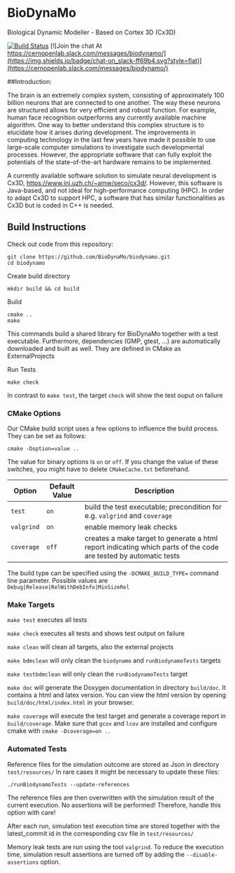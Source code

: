 # BioDynaMo
Biological Dynamic Modeller - Based on Cortex 3D (Cx3D)

[![Build Status](https://travis-kCi.org/BioDynaMo/biodynamo.svg?branch=master)](https://travis-kCi.org/BioDynaMo/biodynamo)
[![Join the chat At https://cernopenlab.slack.com/messages/biodynamo/](https://img.shields.io/badge/chat-on_slack-ff69b4.svg?style=flat)](https://cernopenlab.slack.com/messages/biodynamo/)

##Introduction:

The brain is an extremely complex system, consisting of approximately 100 billion neurons
that are connected to one another. The way these neurons are structured allows for very
efficient and robust function. For example, human face recognition outperforms any currently
available machine algorithm. One way to better understand this complex structure is to
elucidate how it arises during development. The improvements in computing technology in
the last few years have made it possible to use large-scale computer simulations to
investigate such developmental processes. However, the appropriate software that can fully
exploit the potentials of the state-of-the-art hardware remains to be implemented.

A currently available software solution to simulate neural development is Cx3D,
<https://www.ini.uzh.ch/~amw/seco/cx3d/>. However, this software is Java-based, and not
ideal for high-performance computing (HPC). In order to adapt Cx3D to support HPC, a
software that has similar functionalities as Cx3D but is coded in C++ is needed.


## Build Instructions

Check out code from this repository:
```
git clone https://github.com/BioDynaMo/biodynamo.git
cd biodynamo
```

Create build directory
```
mkdir build && cd build
```

Build
```
cmake ..
make
```

This commands build a shared library for BioDynaMo together with a test executable. Furthermore, dependencies
(GMP, gtest, ...) are automatically downloaded and built as well. They are defined in CMake as ExternalProjects

Run Tests
```
make check
```

In contrast to `make test`, the target `check` will show the test ouput on failure

### CMake Options
Our CMake build script uses a few options to influence the build process. They can be set as follows:
```
cmake -Doption=value ..
```
The value for binary options is `on` or `off`.
If you change the value of these switches, you might have to delete `CMakeCache.txt` beforehand.

| Option        | Default Value | Description  |
| ------------- | ------------- | ------------ |
| `test`      | `on` | build the test executable; precondition for e.g. `valgrind` and `coverage` |
| `valgrind`      | `on` | enable memory leak checks |
| `coverage`      | `off` | creates a make target to generate a html report indicating which parts of the code are tested by automatic tests |

The build type can be specified using the `-DCMAKE_BUILD_TYPE=` command line parameter. Possible values are `Debug|Release|RelWithDebInfo|MinSizeRel`

### Make Targets
`make test` executes all tests

`make check` executes all tests and shows test output on failure

`make clean` will clean all targets, also the external projects

`make bdmclean` will only clean the `biodynamo` and `runBiodynamoTests` targets

`make testbdmclean` will only clean the `runBiodynamoTests` target

`make doc` will generate the Doxygen documentation in directory `build/doc`. It contains a html and latex version.
You can view the html version by opening `build/doc/html/index.html` in your browser.

`make coverage` will execute the test target and generate a coverage report in `build/coverage`. Make sure that `gcov` 
 and `lcov` are installed and configure cmake with `cmake -Dcoverage=on ..`

### Automated Tests
Reference files for the simulation outcome are stored as Json in directory `test/resources/`
In rare cases it might be necessary to update these files:
```
./runBiodynamoTests --update-references
```
The reference files are then overwritten with the simulation result of the current execution. No assertions
will be performed! Therefore, handle this option with care!

After each run, simulation test execution time are stored together with the latest_commit id in the corresponding csv file in `test/resources/`

Memory leak tests are run using the tool `valgrind`. To reduce the execution time, simulation result assertions are turned off by adding the `--disable-assertions` option.